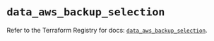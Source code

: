 # `data_aws_backup_selection`

Refer to the Terraform Registry for docs: [`data_aws_backup_selection`](https://registry.terraform.io/providers/hashicorp/aws/3.76.1/docs/data-sources/backup_selection).

